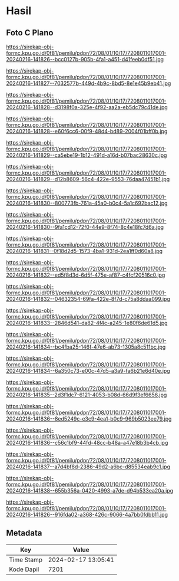 # Hasil

## Foto C Plano

https://sirekap-obj-formc.kpu.go.id/0f81/pemilu/pdpr/72/08/01/10/17/7208011017001-20240216-141826--bcc0127b-905b-4fa1-a451-d41feeb0df51.jpg

https://sirekap-obj-formc.kpu.go.id/0f81/pemilu/pdpr/72/08/01/10/17/7208011017001-20240216-141827--7032577b-449d-4b9c-8bd5-8e1e45b9eb41.jpg

https://sirekap-obj-formc.kpu.go.id/0f81/pemilu/pdpr/72/08/01/10/17/7208011017001-20240216-141828--d3198f0a-325e-4f92-aa2a-eb5dc79c41de.jpg

https://sirekap-obj-formc.kpu.go.id/0f81/pemilu/pdpr/72/08/01/10/17/7208011017001-20240216-141828--e60f6cc6-00f9-48d4-bd89-2004f01bff0b.jpg

https://sirekap-obj-formc.kpu.go.id/0f81/pemilu/pdpr/72/08/01/10/17/7208011017001-20240216-141829--ca5ebe19-1b12-491d-a16d-b07bac28630c.jpg

https://sirekap-obj-formc.kpu.go.id/0f81/pemilu/pdpr/72/08/01/10/17/7208011017001-20240216-141829--d12b8609-56c4-422e-9553-76daa47451b1.jpg

https://sirekap-obj-formc.kpu.go.id/0f81/pemilu/pdpr/72/08/01/10/17/7208011017001-20240216-141830--800773fb-761a-45a0-b0c4-5a1c692bac12.jpg

https://sirekap-obj-formc.kpu.go.id/0f81/pemilu/pdpr/72/08/01/10/17/7208011017001-20240216-141830--9fa1cd12-72f0-44e9-8f74-8c4e18fc7d6a.jpg

https://sirekap-obj-formc.kpu.go.id/0f81/pemilu/pdpr/72/08/01/10/17/7208011017001-20240216-141831--0f18d2d5-1573-4ba1-931d-2ea1ff0d60a8.jpg

https://sirekap-obj-formc.kpu.go.id/0f81/pemilu/pdpr/72/08/01/10/17/7208011017001-20240216-141832--ed5f8d3d-6d5f-475e-af87-c4fcf20516c0.jpg

https://sirekap-obj-formc.kpu.go.id/0f81/pemilu/pdpr/72/08/01/10/17/7208011017001-20240216-141832--04632354-69fa-422e-8f7d-c75a8ddaa099.jpg

https://sirekap-obj-formc.kpu.go.id/0f81/pemilu/pdpr/72/08/01/10/17/7208011017001-20240216-141833--2846d541-da82-4f4c-a245-1e80f6de61d5.jpg

https://sirekap-obj-formc.kpu.go.id/0f81/pemilu/pdpr/72/08/01/10/17/7208011017001-20240216-141834--bc4fba25-146f-47e6-ab73-1305a8c511bc.jpg

https://sirekap-obj-formc.kpu.go.id/0f81/pemilu/pdpr/72/08/01/10/17/7208011017001-20240216-141834--6a350c73-e00c-47d5-a3a9-fa6b21e6d40e.jpg

https://sirekap-obj-formc.kpu.go.id/0f81/pemilu/pdpr/72/08/01/10/17/7208011017001-20240216-141835--2d3f1dc7-6121-4053-b08d-66d9f3ef6656.jpg

https://sirekap-obj-formc.kpu.go.id/0f81/pemilu/pdpr/72/08/01/10/17/7208011017001-20240216-141836--8ed5249c-e3c9-4ea1-b0c9-969b5023ee79.jpg

https://sirekap-obj-formc.kpu.go.id/0f81/pemilu/pdpr/72/08/01/10/17/7208011017001-20240216-141836--c56c1bf9-44fd-48cc-b48a-a47e18b3b4cb.jpg

https://sirekap-obj-formc.kpu.go.id/0f81/pemilu/pdpr/72/08/01/10/17/7208011017001-20240216-141837--a7d4bf8d-2386-49d2-a6bc-d85534eab9c1.jpg

https://sirekap-obj-formc.kpu.go.id/0f81/pemilu/pdpr/72/08/01/10/17/7208011017001-20240216-141838--655b356a-0420-4993-a7de-d94b533ea20a.jpg

https://sirekap-obj-formc.kpu.go.id/0f81/pemilu/pdpr/72/08/01/10/17/7208011017001-20240216-141826--916fda02-a368-426c-9066-4a7bb0fdbb11.jpg


## Metadata

| Key        | Value               |
| ---------- | ------------------- |
| Time Stamp | 2024-02-17 13:05:41 |
| Kode Dapil | 7201                |



